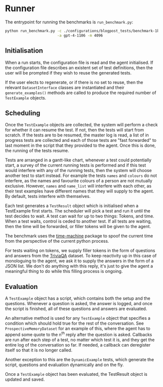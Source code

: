 # Runner

The entrypoint for running the benchmarks is `run_benchmark.py`:
```bash
python run_benchmark.py -c ./configurations/blogpost_tests/benchmark-1k.yml \
                        -a gpt-4-1106 -m 4096
```

## Initialisation

When a run starts, the configuration file is read and the agent initialised. If the configuration file describes an existent set of test definitions, then the user will be prompted if they wish to reuse the generated tests.

If the user elects to regenerate, or if there is no set to reuse, then the relevant `DatasetInterface` classes are instantiated and their `generate_examples()` methods are called to produce the required number of `TestExample` objects.


## Scheduling

Once the `TestExample` objects are collected, the system will perform a check for whether it can resume the test. If not, then the tests will start from scratch. If the tests are to be resumed, the master log is read, a list of in progress tests are collected and each of those tests
are "fast forwarded" to last moment in the script that they provided to the agent. Once this is done, the running of the tests resume.

Tests are arranged in a gantt-like chart, whenever a test could potentially start, a survey of the current running tests is performed and if this test would interfere with any of the running tests, then the system will choose another test to start instead.
For example the tests `names` and `colours` do not interfere, as the names and favourite colours of a person are not mutually exclusive. However, `names` and `name_list` will interfere with each other, as their test examples have different names that they will supply to the agent. By default, tests interfere with themselves.

Each test generates a `TestResult` object which is initialised when a TestExample first starts. The scheduler will pick a test and run it until the test decides to wait. A test can wait for up to two things: Tokens, and time. When a test waits, control is ceded to another test. If all tests are waiting, then the time will be forwarded, or filler tokens will be given to the agent.

The benchmark uses the [time-machine](https://pypi.org/project/time-machine/) package to spoof the current time from the perspective of the current python process. 

For tests waiting on tokens, we supply filler tokens in the form of questions and answers from the [TriviaQA](https://github.com/mandarjoshi90/triviaqa) dataset. To keep reactivity up in this case of monologuing to the agent, we ask it to supply the answers in the form of a JSON list. We don't do anything with this reply, it's just to give the agent a meaningful thing to do while this filling process is ongoing. 

## Evaluation

A `TestExample` object has a script, which contains both the setup and the questions. Whenever a question is asked, the answer is logged, and once the script is finished, all of these questions and answers are evaluated.

An alternative method is used for any `TestExample` object that specifies a condition which should hold true for the rest of the conversation. See `ProspectiveMemoryDataset` for an example of this, where the agent has to append some quote to the n<sup>th</sup> reply after the question is asked. Callbacks are run after each step of a test, no matter which test it is, and they get the entire log of the conversation so far. If needed, a callback can deregister itself so that it is no longer called.

Another exception to this are the `DynamicExample` tests, which generate the script, questions and evaluation dynamically and on the fly.

Once a `TestExample` object has been evaluated, the TestResult object is updated and saved.
